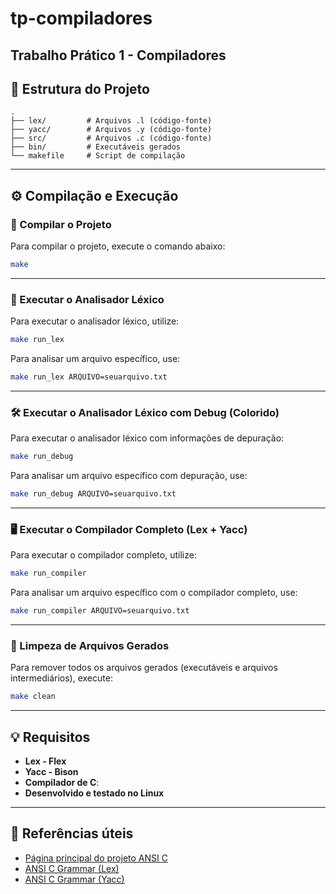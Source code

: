 # tp-compiladores
Trabalho Prático 1 - Compiladores
---

## 📁 Estrutura do Projeto

```
.
├── lex/         # Arquivos .l (código-fonte)
├── yacc/        # Arquivos .y (código-fonte)
├── src/         # Arquivos .c (código-fonte)
├── bin/         # Executáveis gerados
└── makefile     # Script de compilação
```
---

## ⚙️ Compilação e Execução

### 🔧 Compilar o Projeto

Para compilar o projeto, execute o comando abaixo:

```bash
make
```
---

### 📄 Executar o Analisador Léxico

Para executar o analisador léxico, utilize:

```bash
make run_lex
```

Para analisar um arquivo específico, use:

```bash
make run_lex ARQUIVO=seuarquivo.txt
```
---

### 🛠️ Executar o Analisador Léxico com Debug (Colorido)

Para executar o analisador léxico com informações de depuração:

```bash
make run_debug
```

Para analisar um arquivo específico com depuração, use:

```bash
make run_debug ARQUIVO=seuarquivo.txt
```
---

### 🖥️ Executar o Compilador Completo (Lex + Yacc)

Para executar o compilador completo, utilize:

```bash
make run_compiler
```

Para analisar um arquivo específico com o compilador completo, use:

```bash
make run_compiler ARQUIVO=seuarquivo.txt
```
---

### 🧹 Limpeza de Arquivos Gerados

Para remover todos os arquivos gerados (executáveis e arquivos intermediários), execute:

```bash
make clean
```
---

## 💡 Requisitos

- **Lex - Flex**
- **Yacc - Bison**
- **Compilador de C**:
- **Desenvolvido e testado no Linux**

---

## 🔗 Referências úteis

- [Página principal do projeto ANSI C](https://www.quut.com/c/)
- [ANSI C Grammar (Lex)](https://www.quut.com/c/ANSI-C-grammar-l-2011.html)
- [ANSI C Grammar (Yacc)](https://www.quut.com/c/ANSI-C-grammar-y-2011.html)